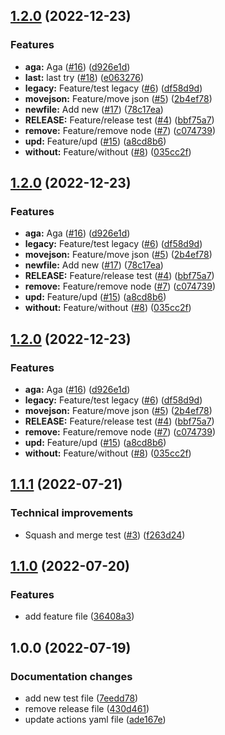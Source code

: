 ## [1.2.0](https://github.com/Hanachi/test-semantic/compare/v1.1.1...v1.2.0) (2022-12-23)


### Features

* **aga:** Aga ([#16](https://github.com/Hanachi/test-semantic/issues/16)) ([d926e1d](https://github.com/Hanachi/test-semantic/commit/d926e1d8cf7ab482ca9246523f066f400cfb1b68))
* **last:** last try ([#18](https://github.com/Hanachi/test-semantic/issues/18)) ([e063276](https://github.com/Hanachi/test-semantic/commit/e063276d8520daf9bd5c4f5233da7199424e7c7f))
* **legacy:** Feature/test legacy ([#6](https://github.com/Hanachi/test-semantic/issues/6)) ([df58d9d](https://github.com/Hanachi/test-semantic/commit/df58d9d681ec738318d7079328eb2894d9d731a8))
* **movejson:** Feature/move json ([#5](https://github.com/Hanachi/test-semantic/issues/5)) ([2b4ef78](https://github.com/Hanachi/test-semantic/commit/2b4ef783dbfecbe2a6be1ab45506ec78c048c9fe))
* **newfile:** Add new ([#17](https://github.com/Hanachi/test-semantic/issues/17)) ([78c17ea](https://github.com/Hanachi/test-semantic/commit/78c17ea2188ed38acb623530a86917d13098e067))
* **RELEASE:** Feature/release test ([#4](https://github.com/Hanachi/test-semantic/issues/4)) ([bbf75a7](https://github.com/Hanachi/test-semantic/commit/bbf75a72b5ae3cd96abadc3cf9d606c9e25d4712))
* **remove:** Feature/remove node ([#7](https://github.com/Hanachi/test-semantic/issues/7)) ([c074739](https://github.com/Hanachi/test-semantic/commit/c074739732139e4ef62ce84738b44d24b386077b))
* **upd:** Feature/upd ([#15](https://github.com/Hanachi/test-semantic/issues/15)) ([a8cd8b6](https://github.com/Hanachi/test-semantic/commit/a8cd8b634b743b11011ff803f725ba9774dc95c0))
* **without:** Feature/without ([#8](https://github.com/Hanachi/test-semantic/issues/8)) ([035cc2f](https://github.com/Hanachi/test-semantic/commit/035cc2fa4f0c276205de8dbfa308fa0fbcb230d7))

## [1.2.0](https://github.com/Hanachi/test-semantic/compare/v1.1.1...v1.2.0) (2022-12-23)


### Features

* **aga:** Aga ([#16](https://github.com/Hanachi/test-semantic/issues/16)) ([d926e1d](https://github.com/Hanachi/test-semantic/commit/d926e1d8cf7ab482ca9246523f066f400cfb1b68))
* **legacy:** Feature/test legacy ([#6](https://github.com/Hanachi/test-semantic/issues/6)) ([df58d9d](https://github.com/Hanachi/test-semantic/commit/df58d9d681ec738318d7079328eb2894d9d731a8))
* **movejson:** Feature/move json ([#5](https://github.com/Hanachi/test-semantic/issues/5)) ([2b4ef78](https://github.com/Hanachi/test-semantic/commit/2b4ef783dbfecbe2a6be1ab45506ec78c048c9fe))
* **newfile:** Add new ([#17](https://github.com/Hanachi/test-semantic/issues/17)) ([78c17ea](https://github.com/Hanachi/test-semantic/commit/78c17ea2188ed38acb623530a86917d13098e067))
* **RELEASE:** Feature/release test ([#4](https://github.com/Hanachi/test-semantic/issues/4)) ([bbf75a7](https://github.com/Hanachi/test-semantic/commit/bbf75a72b5ae3cd96abadc3cf9d606c9e25d4712))
* **remove:** Feature/remove node ([#7](https://github.com/Hanachi/test-semantic/issues/7)) ([c074739](https://github.com/Hanachi/test-semantic/commit/c074739732139e4ef62ce84738b44d24b386077b))
* **upd:** Feature/upd ([#15](https://github.com/Hanachi/test-semantic/issues/15)) ([a8cd8b6](https://github.com/Hanachi/test-semantic/commit/a8cd8b634b743b11011ff803f725ba9774dc95c0))
* **without:** Feature/without ([#8](https://github.com/Hanachi/test-semantic/issues/8)) ([035cc2f](https://github.com/Hanachi/test-semantic/commit/035cc2fa4f0c276205de8dbfa308fa0fbcb230d7))

## [1.2.0](https://github.com/Hanachi/test-semantic/compare/v1.1.1...v1.2.0) (2022-12-23)


### Features

* **aga:** Aga ([#16](https://github.com/Hanachi/test-semantic/issues/16)) ([d926e1d](https://github.com/Hanachi/test-semantic/commit/d926e1d8cf7ab482ca9246523f066f400cfb1b68))
* **legacy:** Feature/test legacy ([#6](https://github.com/Hanachi/test-semantic/issues/6)) ([df58d9d](https://github.com/Hanachi/test-semantic/commit/df58d9d681ec738318d7079328eb2894d9d731a8))
* **movejson:** Feature/move json ([#5](https://github.com/Hanachi/test-semantic/issues/5)) ([2b4ef78](https://github.com/Hanachi/test-semantic/commit/2b4ef783dbfecbe2a6be1ab45506ec78c048c9fe))
* **RELEASE:** Feature/release test ([#4](https://github.com/Hanachi/test-semantic/issues/4)) ([bbf75a7](https://github.com/Hanachi/test-semantic/commit/bbf75a72b5ae3cd96abadc3cf9d606c9e25d4712))
* **remove:** Feature/remove node ([#7](https://github.com/Hanachi/test-semantic/issues/7)) ([c074739](https://github.com/Hanachi/test-semantic/commit/c074739732139e4ef62ce84738b44d24b386077b))
* **upd:** Feature/upd ([#15](https://github.com/Hanachi/test-semantic/issues/15)) ([a8cd8b6](https://github.com/Hanachi/test-semantic/commit/a8cd8b634b743b11011ff803f725ba9774dc95c0))
* **without:** Feature/without ([#8](https://github.com/Hanachi/test-semantic/issues/8)) ([035cc2f](https://github.com/Hanachi/test-semantic/commit/035cc2fa4f0c276205de8dbfa308fa0fbcb230d7))

## [1.1.1](https://github.com/Hanachi/test-semantic/compare/v1.1.0...v1.1.1) (2022-07-21)


### Technical improvements

* Squash and merge test ([#3](https://github.com/Hanachi/test-semantic/issues/3)) ([f263d24](https://github.com/Hanachi/test-semantic/commit/f263d2435afd6b6fffc7ad2da7573ad28d60c0a6))

## [1.1.0](https://github.com/Hanachi/test-semantic/compare/v1.0.0...v1.1.0) (2022-07-20)


### Features

* add feature file ([36408a3](https://github.com/Hanachi/test-semantic/commit/36408a3fe320e3b3c8cbb748d97c2d26884e0d4e))

## 1.0.0 (2022-07-19)


### Documentation changes

* add new test file ([7eedd78](https://github.com/Hanachi/test-semantic/commit/7eedd7877a19b6df1d8f50f28f3eca5a5b6ff218))
* remove release file ([430d461](https://github.com/Hanachi/test-semantic/commit/430d4618ca974e28c7dcd86593bb99e808eb5495))
* update actions yaml file ([ade167e](https://github.com/Hanachi/test-semantic/commit/ade167ea053be8350d12798e33ec3214392baf83))
